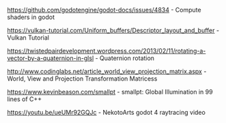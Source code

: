 https://github.com/godotengine/godot-docs/issues/4834 - Compute shaders in godot

https://vulkan-tutorial.com/Uniform_buffers/Descriptor_layout_and_buffer - Vulkan Tutorial

https://twistedpairdevelopment.wordpress.com/2013/02/11/rotating-a-vector-by-a-quaternion-in-glsl - Quaternion rotation

http://www.codinglabs.net/article_world_view_projection_matrix.aspx - World, View and Projection Transformation Matricess

https://www.kevinbeason.com/smallpt - smallpt: Global Illumination in 99 lines of C++

https://youtu.be/ueUMr92GQJc - NekotoArts godot 4 raytracing video